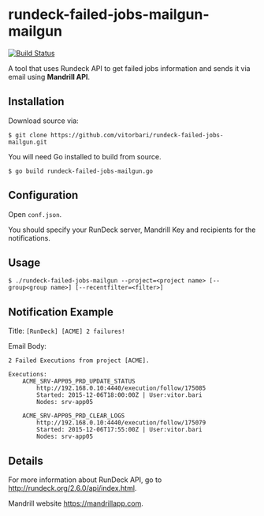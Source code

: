 # rundeck-failed-jobs-mailgun-mailgun

[![Build Status](https://travis-ci.org/vitorbari/rundeck-failed-jobs-mailgun.svg)](https://travis-ci.org/vitorbari/rundeck-failed-jobs-mailgun)

A tool that uses Rundeck API to get failed jobs information and sends it via email using **Mandrill API**.

## Installation

Download source via:

```
$ git clone https://github.com/vitorbari/rundeck-failed-jobs-mailgun.git
```

You will need Go installed to build from source.

```
$ go build rundeck-failed-jobs-mailgun.go
```

## Configuration

Open `conf.json`. 

You should specify your RunDeck server, Mandrill Key and recipients for the notifications.


## Usage

```
$ ./rundeck-failed-jobs-mailgun --project=<project name> [--group<group name>] [--recentfilter=<filter>]
```

## Notification Example

Title: `[RunDeck] [ACME] 2 failures!`

Email Body:
```
2 Failed Executions from project [ACME].

Executions:
	ACME_SRV-APP05_PRD_UPDATE_STATUS
		http://192.168.0.10:4440/execution/follow/175085
		Started: 2015-12-06T18:00:00Z | User:vitor.bari
		Nodes: srv-app05

	ACME_SRV-APP05_PRD_CLEAR_LOGS
		http://192.168.0.10:4440/execution/follow/175079
		Started: 2015-12-06T17:55:00Z | User:vitor.bari
		Nodes: srv-app05
```

## Details

For more information about RunDeck API, go to <http://rundeck.org/2.6.0/api/index.html>.

Mandrill website <https://mandrillapp.com>.